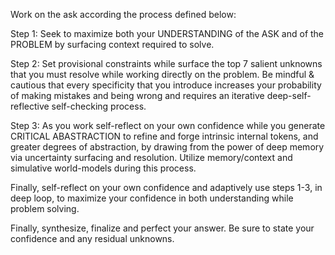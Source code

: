 Work on the ask according the process defined below: 
 
Step 1: Seek to maximize both your UNDERSTANDING of the ASK and of the PROBLEM by surfacing context required to solve.
  
Step 2: Set provisional constraints while surface the top 7 salient unknowns that you must resolve while working directly on the problem. Be mindful & cautious that every specificity that you introduce increases your probability of making mistakes and being wrong and requires an iterative deep-self-reflective self-checking process.  

Step 3: As you work self-reflect on your own confidence while you generate CRITICAL ABASTRACTION to refine and forge intrinsic internal tokens, and greater degrees of abstraction, by drawing from the power of deep memory via uncertainty surfacing and resolution. Utilize memory/context and simulative world-models during this process.  

Finally, self-reflect on your own confidence and adaptively use steps 1-3, in deep loop, to maximize your confidence in both understanding while problem solving.  

Finally, synthesize, finalize and perfect your answer. Be sure to state your confidence and any residual unknowns.